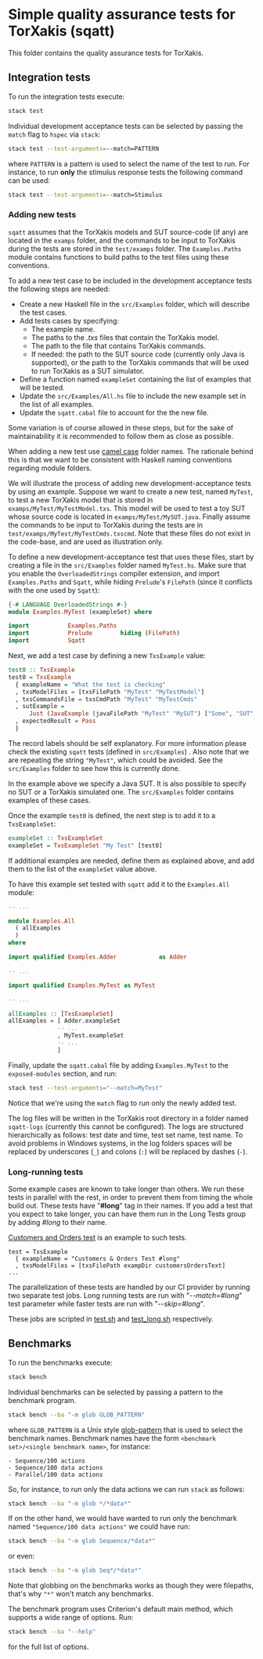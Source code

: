 # Simple quality assurance tests for TorXakis (sqatt)

This folder contains the quality assurance tests for TorXakis.

## Integration tests
To run the integration tests execute:

```sh
stack test
```

Individual development acceptance tests can be selected by passing the `match`
flag to `hspec` via `stack`:

```sh
stack test --test-arguments=--match=PATTERN
```

where `PATTERN` is a pattern is used to select the name of the test to run. For
instance, to run **only** the stimulus response tests the following command can be
used:

```sh
stack test --test-arguments=--match=Stimulus
```

### Adding new tests

`sqatt` assumes that the TorXakis models and SUT source-code (if any) are
located in the `examps` folder, and the commands to be input to TorXakis during
the tests are stored in the `test/examps` folder. The `Examples.Paths` module
contains functions to build paths to the test files using these conventions.

To add a new test case to be included in the development acceptance tests the
following steps are needed:

- Create a new Haskell file in the `src/Examples` folder, which will describe
the test cases.
- Add tests cases by specifying:
    - The example name.
    - The paths to the _.txs_ files that contain the TorXakis model.
    - The path to the file that contains TorXakis commands.
    - If needed: the path to the SUT source code (currently only Java is
    supported), or the path to the TorXakis commands that will be used to
    run TorXakis as a SUT simulator.
- Define a function named `exampleSet` containing the list of examples that
will be tested.
- Update the `src/Examples/All.hs` file to include the new example set in
the list of all examples.
- Update the `sqatt.cabal` file to account for the the new file.

Some variation is of course allowed in these steps, but for the sake of
maintainability it is recommended to follow them as close as possible.

When adding a new test
use [camel case](https://en.wikipedia.org/wiki/Camel_case) folder names. The
rationale behind this is that we want to be consistent with Haskell naming
conventions regarding module folders.

We will illustrate the process of adding new development-acceptance tests by
using an example. Suppose we want to create a new test, named `MyTest`, to test
a new TorXakis model that is stored in `examps/MyTest/MyTestModel.txs`. This
model will be used to test a toy SUT whose source code is located in
`examps/MyTest/MySUT.java`. Finally assume the commands to be input to TorXakis
during the tests are in `test/examps/MyTest/MyTestCmds.txscmd`. Note that these
files do not exist in the code-base, and are used as illustration only.

To define a new development-acceptance test that uses these files, start by
creating a file in the `src/Examples` folder named `MyTest.hs`. Make sure that
you enable the `OverloadedStrings` compiler extension, and import
`Examples.Paths` and `Sqatt`, while hiding `Prelude`'s `FilePath` (since it
conflicts with the one used by `Sqatt`):

```haskell
{-# LANGUAGE OverloadedStrings #-}
module Examples.MyTest (exampleSet) where

import           Examples.Paths
import           Prelude        hiding (FilePath)
import           Sqatt
```

Next, we add a test case by defining a new `TxsExample` value:

```haskell
test0 :: TxsExample
test0 = TxsExample
  { exampleName = "What the test is checking"
  , txsModelFiles = [txsFilePath "MyTest" "MyTestModel"]
  , txsCommandsFile = txsCmdPath "MyTest" "MyTestCmds"
  , sutExample = 
      Just (JavaExample (javaFilePath "MyTest" "MySUT") ["Some", "SUT", "Args"])
  , expectedResult = Pass
  }

```

The record labels should be self explanatory. For more information please check
the existing `sqatt` tests (defined in `src/Examples`) . Also note that we are
repeating the string `"MyTest"`, which could be avoided. See the `src/Examples`
folder to see how this is currently done.

In the example above we specify a Java SUT. It is also possible to specify no
SUT or a TorXakis simulated one. The `src/Examples` folder contains examples of
these cases.

Once the example `test0` is defined, the next step is to add it to a
`TxsExampleSet`:

```haskell
exampleSet :: TxsExampleSet
exampleSet = TxsExampleSet "My Test" [test0]
```

If additional examples are needed, define them as explained above, and add them
to the list of the `exampleSet` value above.

To have this example set tested with `sqatt` add it to the `Examples.All`
module:

```haskell
-- ...

module Examples.All
  ( allExamples
  )
where

import qualified Examples.Adder            as Adder

-- ...

import qualified Examples.MyTest as MyTest

-- ...

allExamples :: [TxsExampleSet]
allExamples = [ Adder.exampleSet
              -- ...
              , MyTest.exampleSet
              -- ...
              ]
```

Finally, update the `sqatt.cabal` file by adding `Examples.MyTest` to the
`exposed-modules` section, and run:

```sh
stack test --test-arguments="--match=MyTest"
```

Notice that we're using the `match` flag to run only the newly added test.

The log files will be written in the TorXakis root directory in a folder named
`sqatt-logs` (currently this cannot be configured). The logs are structured
hierarchically as follows: test date and time, test set name, test name. To
avoid problems in Windows systems, in the log folders spaces will be replaced
by underscores (`_`) and colons (`:`) will be replaced by dashes (`-`).

### Long-running tests

Some example cases are known to take longer than others. We run these tests in parallel with the rest, in order to prevent them from timing the whole build out. These tests have "**#long**" tag in their names. If you add a test that you expect to take longer, you can have them run in the Long Tests group by adding _#long_ to their name.

[Customers and Orders test](src/Examples/CustomersOrders.hs) is an example to such tests.
```
test = TxsExample
  { exampleName = "Customers & Orders Test #long"
  , txsModelFiles = [txsFilePath exampDir customersOrdersText]
...
```

The parallelization of these tests are handled by our CI provider by running two separate test jobs. Long running tests are run with "_--match=#long_" test parameter while faster tests are run with "_--skip=#long_".

These jobs are scripted in [test.sh](../../ci/test.sh) and [test_long.sh](../../ci/test_long.sh) respectively.

## Benchmarks

To run the benchmarks execute:

```sh
stack bench
```

Individual benchmarks can be selected by passing a pattern to the benchmark
program.

```sh
stack bench --ba "-m glob GLOB_PATTERN"
```

where `GLOB_PATTERN` is a Unix
style [glob-pattern](https://en.wikipedia.org/wiki/Glob_(programming)#Unix)
that is used to select the benchmark names. Benchmark names have the form
`<benchmark set>/<single benchmark name>`, for instance:

```text
- Sequence/100 actions
- Sequence/100 data actions
- Parallel/100 data actions
```

So, for instance, to run only the data actions we can run `stack` as follows:

```sh
stack bench --ba "-m glob */*data*"
```

If on the other hand, we would have wanted to run only the benchmark named
`"Sequence/100 data actions"` we could have run:

```sh
stack bench --ba "-m glob Sequence/*data*"
```

or even:

```sh
stack bench --ba "-m glob Seq*/*data*"
```

Note that globbing on the benchmarks works as though they were filepaths,
that's why `"*"` won't match any benchmarks.

The benchmark program uses Criterion's default main method, which supports a
wide range of options. Run:

```sh
stack bench --ba "--help"
```

for the full list of options.
